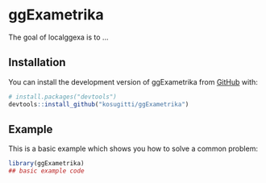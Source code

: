 
# ggExametrika

<!-- badges: start -->
<!-- badges: end -->

The goal of localggexa is to ...

## Installation

You can install the development version of ggExametrika from [GitHub](https://github.com/) with:

``` r
# install.packages("devtools")
devtools::install_github("kosugitti/ggExametrika")
```

## Example

This is a basic example which shows you how to solve a common problem:

``` r
library(ggExametrika)
## basic example code
```

